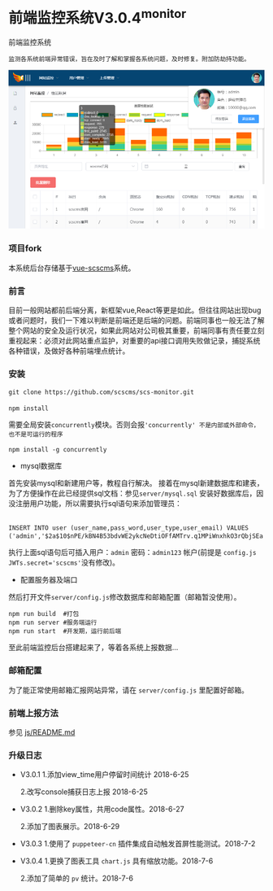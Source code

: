 # 前端监控系统V3.0.4<sup>monitor</sup>

前端监控系统

    监测各系统前端异常错误，旨在及时了解和掌握各系统问题，及时修复。附加防劫持功能。

![image](web.png)

### 项目fork

本系统后台存储基于[vue-scscms](https://github.com/scscms/vue-scscms)系统。

### 前言

目前一般网站都前后端分离，新框架vue,React等更是如此。但往往网站出现bug或者问题时，我们一下难以判断是前端还是后端的问题。前端同事也一般无法了解整个网站的安全及运行状况，如果此网站对公司极其重要，前端同事有责任要立刻重视起来：必须对此网站重点监护，对重要的api接口调用失败做记录，捕捉系统各种错误，及做好各种前端埋点统计。

### 安装

```
git clone https://github.com/scscms/scs-monitor.git

npm install
```

需要全局安装`concurrently`模块。否则会报`'concurrently' 不是内部或外部命令，也不是可运行的程序`

```
npm install -g concurrently
```

- mysql数据库

首先安装mysql和新建用户等，教程自行解决。
接着在mysql新建数据库和建表，为了方便操作在此已经提供sql文档：参见`server/mysql.sql`
安装好数据库后，因没注册用户功能，所以需要执行sql语句来添加管理员：

```

INSERT INTO user (user_name,pass_word,user_type,user_email) VALUES ('admin','$2a$10$nPE/kBN4B53bdvWE2ykcNeDtiOFfAMTrv.q1MPiWnxhkO3rQbjSEa',1,'10000@qq.com');

```

执行上面sql语句后可插入用户：`admin`  密码：`admin123` 帐户(前提是 `config.js JWTs.secret='scscms'`没有修改)。

- 配置服务器及端口

然后打开文件`server/config.js`修改数据库和邮箱配置（邮箱暂没使用）。


```
npm run build  #打包
npm run server #服务端运行
npm run start  #开发期，运行前后端
```

至此前端监控后台搭建起来了，等着各系统上报数据...

### 邮箱配置
为了能正常使用邮箱汇报网站异常，请在 `server/config.js` 里配置好邮箱。

### 前端上报方法

参见 [js/README.md](./js/README.md)

### 升级日志

* V3.0.1
    1.添加view_time用户停留时间统计 2018-6-25

    2.改写console捕获日志上报 2018-6-25
    
* V3.0.2
    1.删除key属性，共用code属性。2018-6-27
    
    2.添加了图表展示。2018-6-29

* V3.0.3
    1.使用了 `puppeteer-cn` 插件集成自动触发首屏性能测试。2018-7-2
    
* V3.0.4
    1.更换了图表工具 `chart.js` 具有缩放功能。2018-7-6
    
    2.添加了简单的 `pv` 统计。2018-7-6
